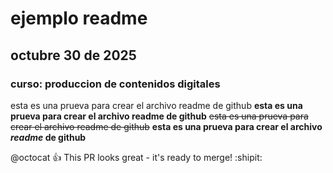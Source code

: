# ejemplo readme
## octubre 30 de 2025
### curso: produccion de contenidos digitales

esta es una prueva para crear el archivo readme de github
**esta es una prueva para crear el archivo readme de github**
~~esta es una prueva para crear el archivo readme de github~~
**esta es una prueva para crear el archivo _readme_ de github**

@octocat :+1: This PR looks great - it's ready to merge! :shipit:
